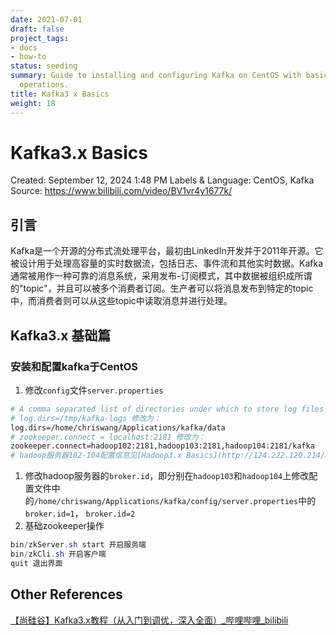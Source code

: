 ```yaml
---
date: 2021-07-01
draft: false
project_tags:
- docs
- how-to
status: seeding
summary: Guide to installing and configuring Kafka on CentOS with basic Zookeeper
  operations.
title: Kafka3 x Basics
weight: 18
---
```


# Kafka3.x Basics

Created: September 12, 2024 1:48 PM
Labels & Language: CentOS, Kafka
Source: https://www.bilibili.com/video/BV1vr4y1677k/

## 引言

Kafka是一个开源的分布式流处理平台，最初由LinkedIn开发并于2011年开源。它被设计用于处理高容量的实时数据流，包括日志、事件流和其他实时数据。Kafka通常被用作一种可靠的消息系统，采用发布-订阅模式，其中数据被组织成所谓的"topic"，并且可以被多个消费者订阅。生产者可以将消息发布到特定的topic中，而消费者则可以从这些topic中读取消息并进行处理。

## Kafka3.x 基础篇

### 安装和配置kafka于CentOS

1. 修改`config`文件`server.properties`

```bash
# A comma separated list of directories under which to store log files
# log.dirs=/tmp/kafka-logs 修改为：
log.dirs=/home/chriswang/Applications/kafka/data
# zookeeper.connect = localhost:2181 修改为：
zookeeper.connect=hadoop102:2181,hadoop103:2181,hadoop104:2181/kafka
# hadoop服务器102-104配置信息见[Hadoop3.x Basics](http://124.222.120.214/media/notion_files/070523/hadoop_basics_notes.html)
```

1. 修改hadoop服务器的`broker.id`，即分别在`hadoop103`和`hadoop104`上修改配置文件中的`/home/chriswang/Applications/kafka/config/server.properties`中的 `broker.id=1`， `broker.id=2`
2. 基础zookeeper操作

```java
bin/zkServer.sh start 开启服务端
bin/zkCli.sh 开启客户端
quit 退出界面
```

## Other References

[【尚硅谷】Kafka3.x教程（从入门到调优，深入全面）_哔哩哔哩_bilibili](https://www.bilibili.com/video/BV1vr4y1677k/)